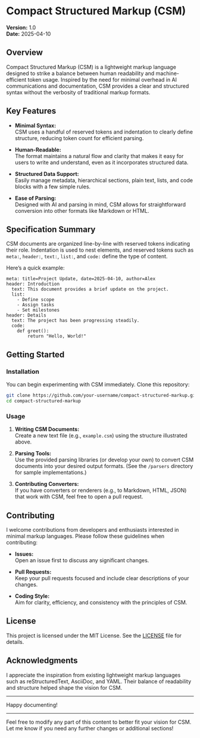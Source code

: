 # Compact Structured Markup (CSM)

**Version:** 1.0  
**Date:** 2025-04-10

## Overview

Compact Structured Markup (CSM) is a lightweight markup language designed to strike a balance between human readability and machine-efficient token usage. Inspired by the need for minimal overhead in AI communications and documentation, CSM provides a clear and structured syntax without the verbosity of traditional markup formats.

## Key Features

- **Minimal Syntax:**  
  CSM uses a handful of reserved tokens and indentation to clearly define structure, reducing token count for efficient parsing.
  
- **Human-Readable:**  
  The format maintains a natural flow and clarity that makes it easy for users to write and understand, even as it incorporates structured data.

- **Structured Data Support:**  
  Easily manage metadata, hierarchical sections, plain text, lists, and code blocks with a few simple rules.

- **Ease of Parsing:**  
  Designed with AI and parsing in mind, CSM allows for straightforward conversion into other formats like Markdown or HTML.

## Specification Summary

CSM documents are organized line-by-line with reserved tokens indicating their role. Indentation is used to nest elements, and reserved tokens such as `meta:`, `header:`, `text:`, `list:`, and `code:` define the type of content.

Here’s a quick example:

```csm
meta: title=Project Update, date=2025-04-10, author=Alex
header: Introduction
  text: This document provides a brief update on the project.
  list:
    - Define scope
    - Assign tasks
    - Set milestones
header: Details
  text: The project has been progressing steadily.
  code:
    def greet():
        return "Hello, World!"
```

## Getting Started

### Installation

You can begin experimenting with CSM immediately. Clone this repository:

```bash
git clone https://github.com/your-username/compact-structured-markup.git
cd compact-structured-markup
```

### Usage

1. **Writing CSM Documents:**  
   Create a new text file (e.g., `example.csm`) using the structure illustrated above.

2. **Parsing Tools:**  
   Use the provided parsing libraries (or develop your own) to convert CSM documents into your desired output formats. (See the `/parsers` directory for sample implementations.)

3. **Contributing Converters:**  
   If you have converters or renderers (e.g., to Markdown, HTML, JSON) that work with CSM, feel free to open a pull request.

## Contributing

I welcome contributions from developers and enthusiasts interested in minimal markup languages. Please follow these guidelines when contributing:

- **Issues:**  
  Open an issue first to discuss any significant changes.

- **Pull Requests:**  
  Keep your pull requests focused and include clear descriptions of your changes.

- **Coding Style:**  
  Aim for clarity, efficiency, and consistency with the principles of CSM.

## License

This project is licensed under the MIT License. See the [LICENSE](LICENSE) file for details.

## Acknowledgments

I appreciate the inspiration from existing lightweight markup languages such as reStructuredText, AsciiDoc, and YAML. Their balance of readability and structure helped shape the vision for CSM.

---

Happy documenting!

---

Feel free to modify any part of this content to better fit your vision for CSM. Let me know if you need any further changes or additional sections!
